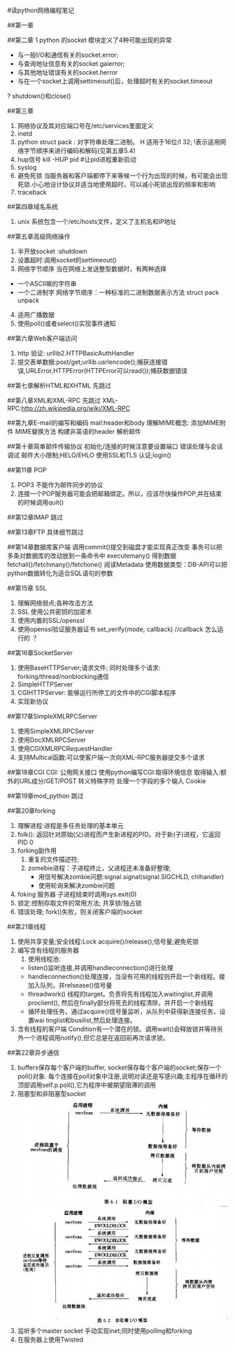 #读python网络编程笔记

##第一章

##第二章
1 python 的socket 模块定义了4种可能出现的异常

 * 与一般I/O和通信有关的socket.error;
 * 与查询地址信息有关的socket.gaierror;
 * 与其他地址错误有关的socket.herror
 * 与在一个socket上调用settimeout()后，处理超时有关的socket.timeout

? shutdown()和close()

##第三章
1. 网络协议及其对应端口号在/etc/services里面定义
2. inetd
3. python struct pack : 对字符串处理二进制。 H 适用于16位/I 32; !表示适用网络字节顺序来进行编码和解码(见第五章5.4)
4. hup信号 kill -HUP pid #让pid进程重新启动
5. syslog
6. 避免死锁
当服务器和客户端都停下来等候一个行为出现的时候，有可能会出现死锁.小心地设计协议并适当地使用超时，可以减小死锁出现的频率和影响   
7. traceback

##第四章域名系统
1. unix 系统包含一个/etc/hosts文件，定义了主机名和IP地址

##第五章高级网络操作
1. 半开放socket :shutdown
2. 设置超时:调用socket的settimeout()
3. 网络字节顺序
当在网络上发送整型数据时，有两种选择
 * 一个ASCII嘛的字符串
 * 一个二进制字
网络字节顺序：一种标准的二进制数据表示方法
struct pack unpack
4. 适用广播数据
5. 使用poll()或者select()实现事件通知

##第六章Web客户端访问
1. http 验证: urllib2.HTTPBasicAuthHandler
2. 提交表单数据:post/get;urllib.usrlencode();捕获连接错误,URLError,HTTPError(HTTPError可以read());捕获数据错误

##第七章解析HTML和XHTML
先跳过

##第八章XML和XML-RPC
先跳过
XML-RPC:http://zh.wikipedia.org/wiki/XML-RPC

##第九章E-mail的编写和编码
mail:header和body
理解MIME概念:
添加MIME附件
MIME替换方法
构建非英语的header
解析邮件

##第十章简单邮件传输协议
初始化/连接的时候注意要设置端口
错误处理与会话调试
邮件大小限制;HELO/EHLO
使用SSL和TLS
认证;login()

##第11章 POP
1. POP3 不能作为邮件同步的协议
2. 连接一个POP服务器可能会把邮箱绑定。所以，应该尽快操作POP,并在结束的时候调用quit()

##第12章IMAP
跳过

##第13章FTP
具体细节跳过

##第14章数据库客户端
调用commit()提交到磁盘才能实现真正改变
事务可以把多条对数据库的改动放到一条命令中
executemany()
得到数据fetchall()/fetchmany()/fetchone()
阅读Metadata
使用数据类型：DB-API可以把python数据转化为适合SQL语句的参数

##第15章 SSL
1. 理解网络弱点;各种攻击方法
2. SSL 使用公共密钥的加密术
3. 使用内置的SSL/openssl
3. 使用openssl验证服务器证书
set_verify(mode, callback)  //callback 怎么运行的 ？

##第16章SocketServer
1. 使用BaseHTTPServer;请求文件;
同时处理多个请求: forking/thread/nonblocking通信
2. SimpleHTTPServer
3. CGIHTTPServer: 能够运行所停工的文件中的CGI脚本程序
4. 实现新协议

##第17章SimpleXMLRPCServer
1. 使用SimpleXMLRPCServer
2. 使用DocXMLRPCServer
3. 使用CGIXMLRPCRequestHandler
4. 支持Multical函数:可以使客户端一次向XML-RPC服务器提交多个请求

##第18章CGI
CGI: 公用网关接口
使用python编写CGI:取得环境信息
取得输入:额外的URL成分/GET/POST
转义特殊字符
处理一个字段的多个输入
Cookie

##第19章mod_python
跳过

##第20章forking
1. 理解进程:进程是多任务处理的基本单元
2. folk(): 返回针对原始(父)进程而产生新进程的PID。对于新(子)进程，它返回PID 0
3. forking副作用
	1. 重复的文件描述符;
	2. zomebie进程：子进程终止，父进程还未准备好整理;
 		* 用信号解决zombie问题:signal.signal(signal.SIGCHLD, chlhandler)
 		* 使用轮询来解决zombie问题
4. foking 服务器
子进程结束时调用sys.exit(0)
5. 锁定:控制存取文件的常用方法;
共享锁/独占锁
6. 错误处理;
fork()失败，则关闭客户端的socket

##第21章线程
1. 使用共享变量;安全线程:Lock acquire()/release();信号量;避免死锁
2. 编写含有线程的服务器
	1. 使用线程池:
	 * listen()监听连接,并调用handleconnection()进行处理
 	 * handleconnection()处理连接，当没有可用的线程则开启一个新线程。接加入队列，并relsease()信号量
	 * threadwork() 线程的target。负责将先有线程加入waitinglist,并调用proclient(), 然后在finally部分将死去的线程清除，并开启一个新线程
 	 * 循环处理任务，通过acquire()信号量监听，从队列中获得新连接任务，设置wai	tinglist和busilist,然后处理连接。
3. 含有线程的客户端
  Condition有一个潜在的锁。调用wait()会释放锁并等待另外一个进程调用notify(),但它总是在返回前再次请求锁。

##第22章异步通信
1. buffers保存每个客户端的buffer, socket保存每个客户端的socket;保存一个poll()对象.
每个连接在poll对象中注册,说明对读还是写感兴趣;主程序在循环的顶部调用self.p.poll(),它为程序中被期望阻滞的调用
2. 阻塞型和非阻塞型socket
![blocking](./blocking.jpg)
![noblocking](./noblocking.jpg)
3. 监听多个master socket
  手动实现inet;同时使用polling和forking
4. 在服务器上使用Twisted

